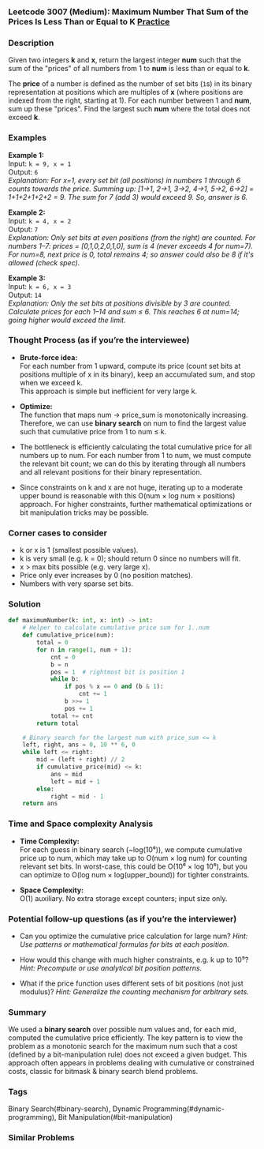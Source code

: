 ### Leetcode 3007 (Medium): Maximum Number That Sum of the Prices Is Less Than or Equal to K [Practice](https://leetcode.com/problems/maximum-number-that-sum-of-the-prices-is-less-than-or-equal-to-k)

### Description  
Given two integers **k** and **x**, return the largest integer **num** such that the sum of the "prices" of all numbers from 1 to **num** is less than or equal to **k**.

The **price** of a number is defined as the number of set bits (`1`s) in its binary representation at positions which are multiples of **x** (where positions are indexed from the right, starting at 1). For each number between 1 and **num**, sum up these "prices". Find the largest such **num** where the total does not exceed **k**.

### Examples  

**Example 1:**  
Input: `k = 9, x = 1`  
Output: `6`  
*Explanation: For x=1, every set bit (all positions) in numbers 1 through 6 counts towards the price. Summing up: [1->1, 2->1, 3->2, 4->1, 5->2, 6->2] = 1+1+2+1+2+2 = 9. The sum for 7 (add 3) would exceed 9. So, answer is 6.*

**Example 2:**  
Input: `k = 4, x = 2`  
Output: `7`  
*Explanation: Only set bits at even positions (from the right) are counted. For numbers 1–7: prices = [0,1,0,2,0,1,0], sum is 4 (never exceeds 4 for num=7). For num=8, next price is 0, total remains 4; so answer could also be 8 if it's allowed (check spec).*

**Example 3:**  
Input: `k = 6, x = 3`  
Output: `14`  
*Explanation: Only the set bits at positions divisible by 3 are counted. Calculate prices for each 1–14 and sum ≤ 6. This reaches 6 at num=14; going higher would exceed the limit.*

### Thought Process (as if you’re the interviewee)  
- **Brute-force idea:**  
  For each number from 1 upward, compute its price (count set bits at positions multiple of x in its binary), keep an accumulated sum, and stop when we exceed k.  
  This approach is simple but inefficient for very large k.

- **Optimize:**  
  The function that maps num → price_sum is monotonically increasing. Therefore, we can use **binary search** on num to find the largest value such that cumulative price from 1 to num ≤ k.

- The bottleneck is efficiently calculating the total cumulative price for all numbers up to num. For each number from 1 to num, we must compute the relevant bit count; we can do this by iterating through all numbers and all relevant positions for their binary representation.
  
- Since constraints on k and x are not huge, iterating up to a moderate upper bound is reasonable with this O(num × log num × positions) approach. For higher constraints, further mathematical optimizations or bit manipulation tricks may be possible.

### Corner cases to consider  
- k or x is 1 (smallest possible values).
- k is very small (e.g. k = 0); should return 0 since no numbers will fit.
- x > max bits possible (e.g. very large x).
- Price only ever increases by 0 (no position matches).
- Numbers with very sparse set bits.

### Solution

```python
def maximumNumber(k: int, x: int) -> int:
    # Helper to calculate cumulative price sum for 1..num
    def cumulative_price(num):
        total = 0
        for n in range(1, num + 1):
            cnt = 0
            b = n
            pos = 1  # rightmost bit is position 1
            while b:
                if pos % x == 0 and (b & 1):
                    cnt += 1
                b >>= 1
                pos += 1
            total += cnt
        return total

    # Binary search for the largest num with price_sum <= k
    left, right, ans = 0, 10 ** 6, 0
    while left <= right:
        mid = (left + right) // 2
        if cumulative_price(mid) <= k:
            ans = mid
            left = mid + 1
        else:
            right = mid - 1
    return ans
```

### Time and Space complexity Analysis  

- **Time Complexity:**  
  For each guess in binary search (\~log(10⁶)), we compute cumulative price up to num, which may take up to O(num × log num) for counting relevant set bits. In worst-case, this could be O(10⁶ × log 10⁶), but you can optimize to O(log num × log(upper_bound)) for tighter constraints.

- **Space Complexity:**  
  O(1) auxiliary. No extra storage except counters; input size only.

### Potential follow-up questions (as if you’re the interviewer)  

- Can you optimize the cumulative price calculation for large num?
  *Hint: Use patterns or mathematical formulas for bits at each position.*

- How would this change with much higher constraints, e.g. k up to 10⁹?
  *Hint: Precompute or use analytical bit position patterns.*

- What if the price function uses different sets of bit positions (not just modulus)?
  *Hint: Generalize the counting mechanism for arbitrary sets.*

### Summary
We used a **binary search** over possible num values and, for each mid, computed the cumulative price efficiently. The key pattern is to view the problem as a monotonic search for the maximum num such that a cost (defined by a bit-manipulation rule) does not exceed a given budget. This approach often appears in problems dealing with cumulative or constrained costs, classic for bitmask & binary search blend problems.

### Tags
Binary Search(#binary-search), Dynamic Programming(#dynamic-programming), Bit Manipulation(#bit-manipulation)

### Similar Problems
